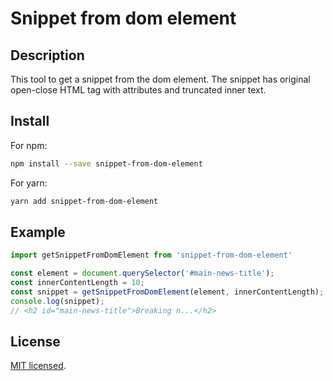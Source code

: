 # Snippet from dom element

## Description

This tool to get a snippet from the dom element. The snippet has original open-close HTML tag with attributes
and truncated inner text.

## Install 

For npm:
```bash
npm install --save snippet-from-dom-element
```

For yarn:
```bash
yarn add snippet-from-dom-element
```

## Example

```js
import getSnippetFromDomElement from 'snippet-from-dom-element'

const element = document.querySelector('#main-news-title');
const innerContentLength = 10;
const snippet = getSnippetFromDomElement(element, innerContentLength);
console.log(snippet);
// <h2 id="main-news-title">Breaking n...</h2>
```

## License

[MIT licensed](LICENSE).